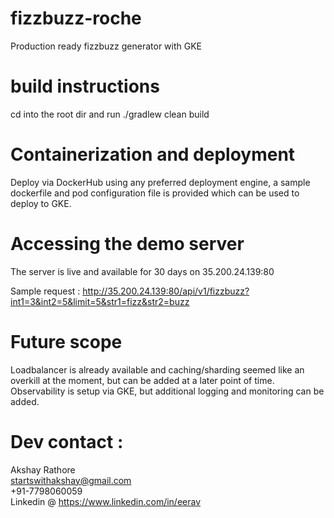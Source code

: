 # fizzbuzz-roche
Production ready fizzbuzz generator with GKE

# build instructions
cd into the root dir and run ./gradlew clean build

# Containerization and deployment
Deploy via DockerHub using any preferred deployment engine, a sample dockerfile and pod configuration file is provided which can be used to deploy to GKE.

# Accessing the demo server
The server is live and available for 30 days on 35.200.24.139:80

Sample request :
http://35.200.24.139:80/api/v1/fizzbuzz?int1=3&int2=5&limit=5&str1=fizz&str2=buzz

# Future scope
Loadbalancer is already available and caching/sharding seemed like an overkill at the moment, but can be added at a later point of time.
Observability is setup via GKE, but additional logging and monitoring can be added.

# Dev contact :
Akshay Rathore <br/>
startswithakshay@gmail.com <br/>
+91-7798060059 <br/>
Linkedin @ https://www.linkedin.com/in/eerav
